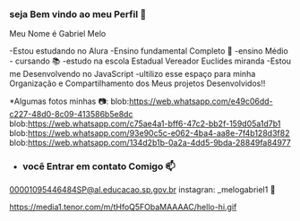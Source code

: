 ### seja Bem vindo ao meu Perfil 🤠

Meu Nome é Gabriel Melo

-Estou estudando no Alura
-Ensino fundamental Completo 🥇
-ensino Médio - cursando 📚
-estudo na escola Estadual Vereador Euclides miranda
-Estou me Desenvolvendo no JavaScript 
-ultilizo esse espaço para minha Organização e Compartilhamento dos Meus projetos Desenvolvidos!!

*Algumas fotos minhas 📷:
blob:https://web.whatsapp.com/e49c06dd-c227-48d0-8c09-413586b5e8dc
blob:https://web.whatsapp.com/c75ae4a1-bff6-47c2-bb2f-159d05a1d7b1
blob:https://web.whatsapp.com/93e90c5c-e062-4ba4-aa8e-7f4b128d3f82
blob:https://web.whatsapp.com/134d2b1b-0a2a-4dd5-9bda-28849fa84977


* ### você Entrar em contato Comigo 📫

00001095446484SP@al.educacao.sp.gov.br
instagran: _melogabriel1 📲


https://media1.tenor.com/m/tHfoQ5FObaMAAAAC/hello-hi.gif

